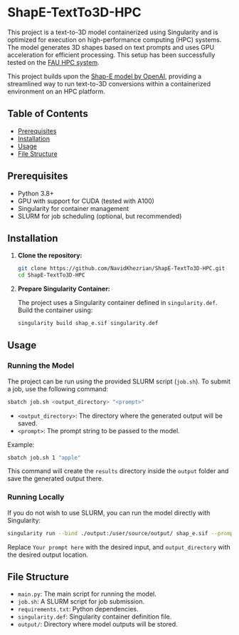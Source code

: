 
# ShapE-TextTo3D-HPC

This project is a text-to-3D model containerized using Singularity and is optimized for execution on high-performance computing (HPC) systems. The model generates 3D shapes based on text prompts and uses GPU acceleration for efficient processing. This setup has been successfully tested on the [FAU HPC system](https://hpc.fau.de/).


This project builds upon the [Shap-E model by OpenAI](https://huggingface.co/openai/shap-e), providing a streamlined way to run text-to-3D conversions within a containerized environment on an HPC platform.

## Table of Contents

- [Prerequisites](#prerequisites)
- [Installation](#installation)
- [Usage](#usage)
- [File Structure](#file-structure)

## Prerequisites

- Python 3.8+
- GPU with support for CUDA (tested with A100)
- Singularity for container management
- SLURM for job scheduling (optional, but recommended)

## Installation

1. **Clone the repository:**

   ```bash
   git clone https://github.com/NavidKhezrian/ShapE-TextTo3D-HPC.git
   cd ShapE-TextTo3D-HPC
   ```

2. **Prepare Singularity Container:**

   The project uses a Singularity container defined in `singularity.def`. Build the container using:

   ```bash
   singularity build shap_e.sif singularity.def
   ```

## Usage

### Running the Model

The project can be run using the provided SLURM script (`job.sh`). To submit a job, use the following command:

```bash
sbatch job.sh <output_directory> "<prompt>"
```

- `<output_directory>`: The directory where the generated output will be saved.
- `<prompt>`: The prompt string to be passed to the model.

Example:

```bash
sbatch job.sh 1 "apple"
```

This command will create the `results` directory inside the `output` folder and save the generated output there.

### Running Locally

If you do not wish to use SLURM, you can run the model directly with Singularity:

```bash
singularity run --bind ./output:/user/source/output/ shap_e.sif --prompt "Your prompt here" --output_path /user/source/output/output_directory/
```

Replace `Your prompt here` with the desired input, and `output_directory` with the desired output location.

## File Structure

- `main.py`: The main script for running the model.
- `job.sh`: A SLURM script for job submission.
- `requirements.txt`: Python dependencies.
- `singularity.def`: Singularity container definition file.
- `output/`: Directory where model outputs will be stored.
